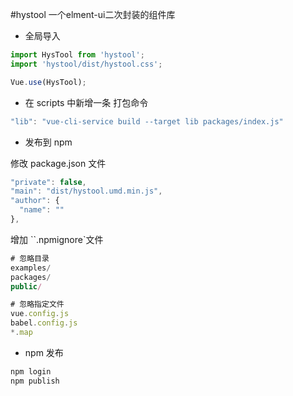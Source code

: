 #hystool
一个elment-ui二次封装的组件库

- 全局导入

```js
import HysTool from 'hystool';
import 'hystool/dist/hystool.css';

Vue.use(HysTool);
```

- 在 scripts 中新增一条 打包命令

```js
"lib": "vue-cli-service build --target lib packages/index.js"

```

- 发布到 npm

修改 package.json 文件

```js
"private": false,
"main": "dist/hystool.umd.min.js",
"author": {
  "name": ""
},

```

增加 ``.npmignore`文件

```js
# 忽略目录
examples/
packages/
public/

# 忽略指定文件
vue.config.js
babel.config.js
*.map

```

- npm 发布

```js
npm login
npm publish

```
